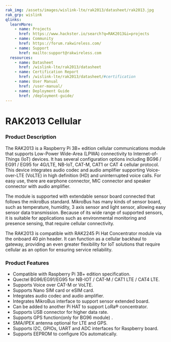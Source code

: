 ```yaml
---
rak_img: /assets/images/wislink-lte/rak2013/datasheet/rak2013.jpg
rak_grp: wislink
qlinks:
  learnMore:
    - name: Projects
      href: https://www.hackster.io/search?q=RAK2013&i=projects
    - name: Community
      href: https://forum.rakwireless.com/
    - name: Support
      href: mailto:support@rakwireless.com
  resources:
    - name: Datasheet
      href: /wislink-lte/rak2013/datasheet
    - name: Certification Report
      href: /wislink-lte/rak2013/datasheet/#certification
    - name: User Manual
      href: /user-manual/
    - name: Deployment Guide
      href: /deployment-guide/
---
```


# RAK2013 Cellular

<rk-img
  src="/assets/images/wislink-lte/rak2013/datasheet/rak2013.jpg"
  width="50%"
  caption="RAK2013 Cellular Board"
/>

### Product Description

The RAK2013 is a Raspberry Pi 3B+ edition cellular communications module that supports Low-Power Wide-Area (LPWA) connectivity to Internet-of-Things (IoT) devices. It has several configuration options including BG96 / EG91 / EG95 for 4G/LTE, NB-IoT, CAT-M, CAT1 or CAT 4 cellular protocol. This device integrates audio codec and audio amplifier supporting Voice-over-LTE (VoLTE) in high definition (HD) and uninterrupted voice calls. For easy use, there are earphone connector, MIC connector and speaker connector with audio amplifier.

The module is supported with extendable sensor board connected that follows the mikroBus standard. MikroBus has many kinds of sensor board, such as temperature, humidity, 3 axis sensor and light sensor, allowing easy sensor data transmission. Because of its wide range of supported sensors, it is suitable for applications such as environmental monitoring and presence sensing, that require cellular connectivity.

The RAK2013 is compatible with RAK2245 Pi Hat Concentrator module via the onboard 40 pin header. It can function as a cellular backhaul to gateway, providing an even greater flexibility for IoT solutions that require cellular as an option for ensuring service reliability.

<rk-btn
  src="../quickstart/"
  label="Get Started with RAK2013 Cellular"
/>

<rk-quick-links :params="$frontmatter.qlinks" />

### Product Features

- Compatible with Raspberry Pi 3B+ edition specification.
- Quectel BG96/EG91/EG95 for NB-IOT / CAT-M / CAT1 LTE / CAT4 LTE.
- Supports Voice over CAT-M or VoLTE.
- Supports Nano SIM card or eSIM card.
- Integrates audio codec and audio amplifier.
- Integrates MikroBus interface to support sensor extended board.
- Can be added to another Pi HAT to support LoRa® concentrator.
- Supports USB connector for higher data rate.
- Supports GPS function(only for BG96 module) .
- SMA/IPEX antenna optional for LTE and GPS.
- Supports I2C, GPIOs, UART and ADC interfaces for Raspberry board.
- Supports EEPROM to configure IOs automatically.

<rk-btn
  src="https://store.rakwireless.com/products/rak2013-cellular-pi-hat"
  label="Buy a RAK2013 Cellular"
  _blank
/>
